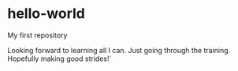# hello-world
My first repository

Looking forward to learning all I can. Just going through the training.
Hopefully making good strides!`
